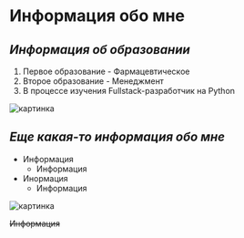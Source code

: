 # **Информация обо мне**

## *Информация об образовании* 
1. Первое образование -  Фармацевтическое
2. Второе образование - Менеджмент
3. В процессе изучения  Fullstack-разработчик на Python

![картинка](https://phonoteka.org/uploads/posts/2021-07/1625161520_50-phonoteka-org-p-zastavka-na-komp-krasivie-zastavki-56.jpg)

## *Еще какая-то информация обо мне*
* Информация
   * Информация
*  Инормация
    * Информация

![картинка](https://catherineasquithgallery.com/uploads/posts/2021-03/1614857438_147-p-fon-okeana-199.jpg)

~~Информация~~